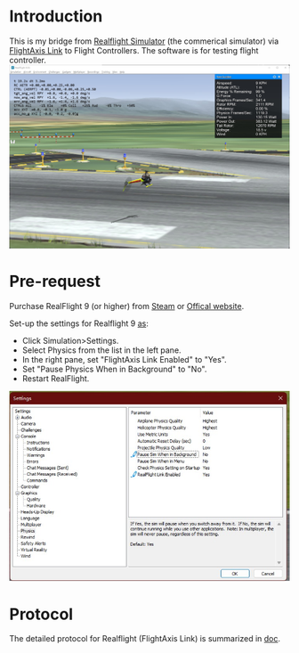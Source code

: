 # Introduction
This is my bridge from [Realflight Simulator](https://www.realflight.com/) (the commerical simulator) via [FlightAxis Link](http://flightaxis.com/) to Flight Controllers.
The software is for testing flight controller.
![](./docs/rf.jpg)

# Pre-request
Purchase RealFlight 9 (or higher) from [Steam](https://store.steampowered.com/app/1070820/RealFlight_95S/) or [Offical website](https://www.realflight.com/).

Set-up the settings for Realflight 9 [as](https://www.knifeedge.com/forums/index.php?threads/flightaxis-link-in-realflight-9.33981/):
- Click Simulation>Settings.
- Select Physics from the list in the left pane.
- In the right pane, set "FlightAxis Link Enabled" to "Yes".
- Set "Pause Physics When in Background" to "No".
- Restart RealFlight.

![](./docs/rf_settings.jpg)

# Protocol
The detailed protocol for Realflight (FlightAxis Link) is summarized in [doc](./docs/realflight_protocol.md).
